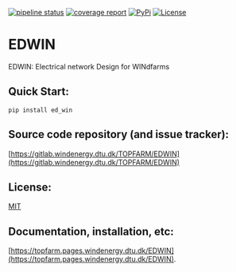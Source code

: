 [![pipeline status](https://gitlab.windenergy.dtu.dk/TOPFARM/edwin/badges/main/pipeline.svg)](https://gitlab.windenergy.dtu.dk/TOPFARM/edwin/-/commits/main)
[![coverage report](https://gitlab.windenergy.dtu.dk/TOPFARM/edwin/badges/main/coverage.svg)](https://gitlab.windenergy.dtu.dk/TOPFARM/edwin/commits/main)
[![PyPi](https://img.shields.io/pypi/v/ed_win)](https://pypi.org/project/ed_win/)
[![License](https://img.shields.io/pypi/l/ed_win)](https://gitlab.windenergy.dtu.dk/TOPFARM/EDWIN/blob/main/LICENSE)

# EDWIN

EDWIN: Electrical network Design for WINdfarms

## Quick Start:

`pip install ed_win`

## Source code repository (and issue tracker):

[https://gitlab.windenergy.dtu.dk/TOPFARM/EDWIN](https://gitlab.windenergy.dtu.dk/TOPFARM/EDWIN)

## License:
[MIT](https://gitlab.windenergy.dtu.dk/TOPFARM/EDWIN/blob/main/LICENSE)

## Documentation, installation, etc:

[https://topfarm.pages.windenergy.dtu.dk/EDWIN](https://topfarm.pages.windenergy.dtu.dk/EDWIN).

